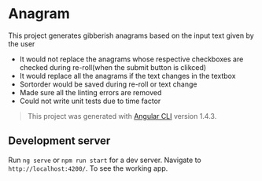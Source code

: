# Anagram

This project generates gibberish anagrams based on the input text given by the user
* It would not replace the anagrams whose respective checkboxes are checked during re-roll(when the submit button is clikced)
* It would replace all the anagrams if the text changes in the textbox
* Sortorder would be saved during re-roll or text change
* Made sure all the linting errors are removed
* Could not write unit tests due to time factor

> This project was generated with [Angular CLI](https://github.com/angular/angular-cli) version 1.4.3.

## Development server

Run `ng serve` or `npm run start` for a dev server. Navigate to `http://localhost:4200/`. To see the working app.
